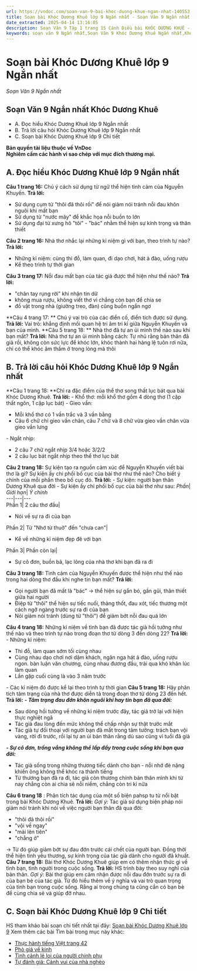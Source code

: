 ```yaml
---
url: https://vndoc.com/soan-van-9-bai-khoc-duong-khue-ngan-nhat-140553
title: Soạn bài Khóc Dương Khuê lớp 9 Ngắn nhất - Soạn Văn 9 Ngắn nhất - VnDoc.com
date_extracted: 2025-04-14 13:16:05
description: Soạn Văn 9 Tập 1 trang 15 Cánh Diều bài KHÓC DƯƠNG KHUÊ - Ngắn nhất gồm phần trả lời chi tiết, đầy đủ, bám sát các câu hỏi, yêu cầu trong SGK (chỉ có trên VnDoc). Mời các bạn tham khảo.
keywords: soạn văn 9 Ngắn nhất,Soạn Văn 9 Khóc Dương Khuê Ngắn nhất,Khóc Dương Khuê lớp 9,Trả lời câu hỏi Khóc Dương Khuê lớp 9 Ngắn nhất,Soạn bài Khóc Dương Khuê Ngắn nhất,soạn văn 9 Tập 1 trang 15 Cánh Diều Ngắn nhất,Khóc Dương Khuê lớp 9 Cánh Diều,Khóc Dương Khuê trang 15 lớp 9,văn 9,ngữ văn 9,soạn văn 9 Cánh Diều Ngắn nhất,soạn văn 9 tập 1,giải văn 9,soạn ngữ văn 9,giải ngữ văn 9,giải sgk ngữ văn 9
---
```


# Soạn bài Khóc Dương Khuê lớp 9 Ngắn nhất
 _Soạn Văn 9 Ngắn nhất_
## **Soạn Văn 9 Ngắn nhất Khóc Dương Khuê**
  * A. Đọc hiểu Khóc Dương Khuê lớp 9 Ngắn nhất
  * B. Trả lời câu hỏi Khóc Dương Khuê lớp 9 Ngắn nhất
  * C. Soạn bài Khóc Dương Khuê lớp 9 Chi tiết

**Bản quyền tài liệu thuộc về VnDoc**  
**Nghiêm cấm các hành vi sao chép với mục đích thương mại.**
## **A. Đọc hiểu Khóc Dương Khuê lớp 9 Ngắn nhất**
**Câu 1 trang 16:** Chú ý cách sử dụng từ ngữ thể hiện tình cảm của Nguyễn Khuyến.
**Trả lời:**
  * Sử dụng cụm từ "thôi đã thôi rồi" để nói giảm nói tránh nỗi đau khôn nguôi khi mất bạn
  * Sử dụng từ "nước mây" để khắc họa nỗi buồn to lớn
  * Sử dụng đại từ xưng hô "tôi" - "bác" nhằm thể hiện sự kính trọng và thân thiết

**Câu 2 trang 16:** Nhà thơ nhắc lại những kỉ niệm gì với bạn, theo trình tự nào?
**Trả lời:**
  * Những kỉ niệm: cùng thi đỗ, làm quan, đi dạo chơi, hát ả đào, uống rượu
  * Kể theo trình tự thời gian

**Câu 3 trang 17:** Nỗi đau mất bạn của tác giả được thể hiện như thế nào?
**Trả lời:**
  * "chân tay rụng rời" khi nhận tin dữ
  * không mua rượu, không viết thơ vì chẳng còn bạn để chia se
  * đồ vật trong nhà \(giường treo, đàn\) cũng buồn ngẩn ngơ

**Câu 4 trang 17: ** Chú ý vai trò của các điển cố, điển tích được sử dụng.
**Trả lời:**
Vai trò: khẳng định mối quan hệ tri âm tri kỉ giữa Nguyễn Khuyến và bạn của mình.
**Câu 5 trang 18: ** Nhà thơ đã tự an ủi mình thế nào sau khi bạn mất?
**Trả lời:**
Nhà thơ tự an ủi mình bằng cách: Tự nhủ rằng bản thân đã già rồi, không còn sức lực để khóc lớn, khóc thành hai hàng lệ tuôn rơi nữa, chỉ có thể khóc âm thầm ở trong lòng mà thôi
## **B. Trả lời câu hỏi Khóc Dương Khuê lớp 9 Ngắn nhất**
**Câu 1 trang 18: **Chỉ ra đặc điểm của thể thơ song thất lục bát qua bài Khóc Dương Khuê.
**Trả lời:**
\- Khổ thơ: mỗi khổ thơ gồm 4 dòng thơ \(1 cặp thất ngôn, 1 cặp lục bát\)
\- Gieo vần:
  * Mỗi khổ thơ có 1 vần trắc và 3 vần bằng
  * Câu 6 chữ chỉ gieo vần chân, câu 7 chữ và 8 chữ vừa gieo vần chân vừa gieo vần lưng

\- Ngắt nhịp:
  * 2 câu 7 chữ ngắt nhịp 3/4 hoặc 3/2/2
  * 2 câu lục bát ngắt nhịp theo thể thơ lục bát

**Câu 2 trang 18:** Sự kiện tạo ra nguồn cảm xúc để Nguyễn Khuyến viết bài thơ là gì? Sự kiện ấy chi phối bố cục của bài thơ như thế nào? Cho biết ý chính của mỗi phần theo bố cục đó.
**Trả lời:**
\- Sự kiện: người bạn thân Dương Khuê qua đời
\- Sự kiện ấy chi phối bố cục của bài thơ như sau:
_Phần_|  _Giới hạn_|  _Ý chính_  
---|---|---  
Phần 1| 2 câu thơ đầu| 
  * Nói về sự ra đi của bạn

Phần 2| Từ "Nhớ từ thuở" đến "chưa can"| 
  * Kể về những kỉ niệm đẹp đẽ với bạn

Phần 3| Phần còn lại| 
  * Sự cô đơn, buồn bã, lạc lõng của nhà thơ khi bạn đã ra đi

**Câu 3 trang 18:** Tình cảm của Nguyễn Khuyến được thể hiện như thế nào trong hai dòng thơ đầu khi nghe tin bạn mất?
**Trả lời:**
  * Gọi người bạn đã mất là "bác" → thể hiện sự gắn bó, gần gũi, thân thiết giữa hai người
  * Điệp từ "thôi" thể hiện sự tiếc nuối, thảng thốt, đau xót, tiếc thương một cách ngỡ ngàng trước sự ra đi của bạn
  * Nói giảm nói tránh \(dùng từ "thôi"\) để giảm bớt nỗi đau quá lớn

**Câu 4 trang 18:** Những kỉ niệm về tình bạn đã được tác giả hồi tưởng như thế nào và theo trình tự nào trong đoạn thơ từ dòng 3 đến dòng 22?
**Trả lời:**
\- Những kỉ niệm:
  * Thi đỗ, làm quan sớm tối cùng nhau
  * Cùng nhau dạo chơi nơi dặm khách, ngân nga hát ả đào, uống rượu ngon. bàn luận văn chương, cùng nhau đương đầu, trải qua khó khăn lúc làm quan
  * Lần gặp cuối cùng là vào 3 năm trước

\- Các kỉ niệm đó được kể lại theo trình tự thời gian
**Câu 5 trang 18:** Hãy phân tích tâm trạng của nhà thơ được diễn tả trong đoạn thơ từ dòng 23 đến hết.
**Trả lời:**
_**\- Tâm trạng đau đớn khôn nguôi khi hay tin bạn đã qua đời:**_
  * Sau dòng hồi tưởng về những kỉ niệm trước đây, tác giả trở lại với hiện thực nghiệt ngã
  * Tác giả đau lòng đến mức không thể chấp nhận sự thật trước mắt
  * Tác giả tự đối thoại với người bạn đã mất trong tâm tưởng: trách bạn vội vàng, rời đi trước, rồi lại tự an ủi bản thân rằng dù sao cũng vì tuổi đã già

 _**\- Sự cô đơn, trống vắng không thể lấp đầy trong cuộc sống khi bạn qua đời:**_
  * Tác giả sống trong những thương tiếc dành cho bạn - nỗi nhớ đè nặng khiến ông không thể khóc ra thành tiếng
  * Từ thương bạn đã ra đi, tác giả còn thương chính bản thân mình khi từ nay chẳng còn ai chia sẻ nỗi niềm, chẳng còn tri kỉ nữa

**Câu 6 trang 18** : Phân tích tác dụng của một số biện pahsp tu từ nổi bật trong bài Khóc Dương Khuê.
**Trả lời:**
_Gợi ý:_
Tác giả sử dụng biện pháp nói giảm nói tránh khi nói về việc người bạn thân đã qua đời:
  * "thôi đã thôi rồi"
  * "vội về ngay"
  * "mải lên tiên"
  * "chẳng ở"

→ Từ đó giúp giảm bớt sự đau đớn trước cái chết của người bạn. Đồng thời thể hiện tình yêu thương, sự kính trọng của tác giả dành cho người đã khuất.
**Câu 7 trang 18:** Bài thơ Khóc Dương Khuê giúp em có thêm nhận thức gì về tình bạn, tình người trong cuộc sống.
**Trả lời:**
HS trình bày theo suy nghĩ của bản thân.
_Gợi ý:_
Bài thơ giúp em cảm nhận được nỗi đau đớn trước sự ra đi của bạn bè của tác giả. Từ đó hiểu thêm về ý nghĩa và vai trò quan trọng của tình bạn trong cuộc sống. Rằng ai trong chúng ta cũng cần có bạn bè để cùng chia sẻ và giúp đỡ nhau.
## **C. Soạn bài Khóc Dương Khuê lớp 9 Chi tiết**
HS tham khảo bài soạn chi tiết nhất tại đây: [Soạn bài Khóc Dương Khuê lớp 9](<https://vndoc.com/soan-bai-khoc-duong-khue-lop-9-canh-dieu-320037>)
Xem thêm các bài Tìm bài trong mục này khác:
  * [Thực hành tiếng Việt trang 42](</soan-thuc-hanh-tieng-viet-trang-18-lop-9-canh-dieu-tap-1-ngan-nhat-320128>)
  * [Phò giá về kinh](</soan-van-9-pho-gia-ve-kinh-ngan-nhat-974>)
  * [Tình cảnh lẻ loi của người chinh phụ](</soan-bai-tinh-canh-le-loi-cua-nguoi-chinh-phu-dang-tran-con-sieu-ngan-192645>)
  * [Tự đánh giá: Cảnh vui của nhà nghèo](</soan-bai-tu-danh-gia-canh-vui-cua-nha-ngheo-lop-9-ngan-nhat-320130>)

